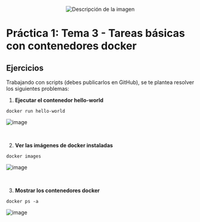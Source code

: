 
<p align="center">
  <img src="https://github.com/user-attachments/assets/92b13dd5-01d7-4f83-8bb6-e218dfb11235" alt="Descripción de la imagen"/>
</p>

# Práctica 1: Tema 3 - Tareas básicas con contenedores docker

## Ejercicios

Trabajando con scripts (debes publicarlos en GitHub), se te plantea resolver los siguientes problemas:

1. **Ejecutar el contenedor hello-world**

```
docker run hello-world
```

![image](https://github.com/user-attachments/assets/fc9010e5-975b-44d4-93eb-21940f315ef7)

<br>

2. **Ver las imágenes de docker instaladas**

```
docker images
```

![image](https://github.com/user-attachments/assets/c0adb22d-90a6-4841-903c-63e532d43dc0)

<br>

3. **Mostrar los contenedores docker**

```
docker ps -a
```

![image](https://github.com/user-attachments/assets/b6f10dc0-b1c6-4e54-abbe-938391f90e4f)


 

  
 

